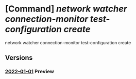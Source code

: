 # [Command] _network watcher connection-monitor test-configuration create_

network watcher connection-monitor test-configuration create

## Versions

### [2022-01-01](/Resources/mgmt-plane/L3N1YnNjcmlwdGlvbnMve30vcmVzb3VyY2Vncm91cHMve30vcHJvdmlkZXJzL21pY3Jvc29mdC5uZXR3b3JrL25ldHdvcmt3YXRjaGVycy97fS9jb25uZWN0aW9ubW9uaXRvcnMve30=/2022-01-01.xml) **Preview**

<!-- mgmt-plane /subscriptions/{}/resourcegroups/{}/providers/microsoft.network/networkwatchers/{}/connectionmonitors/{} 2022-01-01 properties.testConfigurations[] -->
